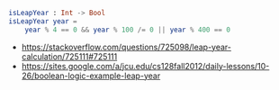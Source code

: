 ```elm
isLeapYear : Int -> Bool
isLeapYear year =
    year % 4 == 0 && year % 100 /= 0 || year % 400 == 0
```

- https://stackoverflow.com/questions/725098/leap-year-calculation/725111#725111
- https://sites.google.com/a/jcu.edu/cs128fall2012/daily-lessons/10-26/boolean-logic-example-leap-year